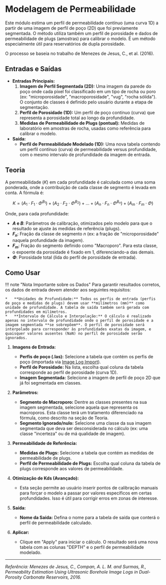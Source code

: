 # Modelagem de Permeabilidade

Este módulo estima um perfil de permeabilidade contínuo (uma curva 1D) a partir de uma imagem de perfil de poço (2D) que foi previamente segmentada. O método utiliza também um perfil de porosidade e dados de permeabilidade de plugs (amostras) para calibrar o modelo. É um método especialmente útil para reservatórios de dupla porosidade.

O processo se baseia no trabalho de Menezes de Jesus, C., et al. (2016).

## Entradas e Saídas

- **Entradas Principais:**
    1.  **Imagem de Perfil Segmentada (2D):** Uma imagem da parede do poço onde cada pixel foi classificado em um tipo de rocha ou poro (ex: "microporosidade", "macroporosidade", "vug", "rocha sólida"). O conjunto de classes é definido pelo usuário durante a etapa de segmentação.
    2.  **Perfil de Porosidade (1D):** Um perfil de poço contínuo (curva) que representa a porosidade total ao longo da profundidade.
    3.  **Medidas de Permeabilidade de Plugs (pontual):** Medidas de laboratório em amostras de rocha, usadas como referência para calibrar o modelo.
- **Saída:**
    - **Perfil de Permeabilidade Modelado (1D):** Uma nova tabela contendo um perfil contínuo (curva) de permeabilidade versus profundidade, com o mesmo intervalo de profundidade da imagem de entrada.

## Teoria

A permeabilidade ($K$) em cada profundidade é calculada como uma soma ponderada, onde a contribuição de cada classe de segmento é levada em conta. A fórmula é:

$$ K = (A_1 \cdot F_1 \cdot \Phi^{B_1}) + (A_2 \cdot F_2 \cdot \Phi^{B_2}) + \dots + (A_n \cdot F_n \cdot \Phi^{B_n}) + (A_m \cdot F_m \cdot \Phi) $$

Onde, para cada profundidade:

- **$A$ e $B$**: Parâmetros de calibração, otimizados pelo modelo para que o resultado se ajuste às medidas de referência (plugs).
- **$F_n$**: Fração da classe de segmento *n* (ex: a fração de "microporosidade" naquela profundidade da imagem).
- **$F_m$**: Fração do segmento definido como "Macroporo". Para esta classe, o expoente da porosidade é fixado em 1, diferenciando-a das demais.
- **$\Phi$**: Porosidade total (lida do perfil de porosidade de entrada).

## Como Usar

!!! note "Nota Importante sobre os Dados"
    Para garantir resultados corretos, os dados de entrada devem atender aos seguintes requisitos:

    *   **Unidades de Profundidade:** Todos os perfis de entrada (perfis de poço e medidas de plugs) devem usar **milímetros (mm)** como unidade de profundidade. A tabela de saída também será gerada com profundidades em milímetros.
    *   **Intervalo de Cálculo e Interpolação:** O cálculo é realizado apenas no intervalo de profundidade onde o perfil de porosidade e a imagem segmentada **se sobrepõem**. O perfil de porosidade será interpolado para corresponder às profundidades exatas da imagem, e quaisquer valores ausentes (NaN) no perfil de porosidade serão ignorados.

1.  **Imagens de Entrada:**
    *   **Perfis de poço (.las):** Selecione a tabela que contém os perfis de poço (importada via [Image Log Import](./ImageLogImport.md)).
    *   **Perfil de Porosidade:** Na lista, escolha qual coluna da tabela corresponde ao perfil de porosidade (curva 1D).
    *   **Imagem Segmentada:** Selecione a imagem de perfil de poço 2D que já foi segmentada em classes.

2.  **Parâmetros:**
    *   **Segmento de Macroporo:** Dentre as classes presentes na sua imagem segmentada, selecione aquela que representa os macroporos. Esta classe terá um tratamento diferenciado na fórmula, como descrito na seção de Teoria.
    *   **Segmento Ignorado/nulo:** Selecione uma classe da sua imagem segmentada que deva ser desconsiderada no cálculo (ex: uma classe "incerteza" ou de má qualidade de imagem).

3.  **Permeabilidade de Referência:**
    *   **Medidas de Plugs:** Selecione a tabela que contém as medidas de permeabilidade de plugs.
    *   **Perfil de Permeabilidade de Plugs:** Escolha qual coluna da tabela de plugs corresponde aos valores de permeabilidade.

4.  **Otimização de Kds (Avançado):**
    *   Esta seção permite ao usuário inserir pontos de calibração manuais para forçar o modelo a passar por valores específicos em certas profundidades. Isso é útil para corrigir erros em zonas de interesse.

5.  **Saída:**
    *   **Nome da Saída:** Defina o nome para a tabela de saída que conterá o perfil de permeabilidade calculado.

6.  **Aplicar:**
    *   Clique em "Apply" para iniciar o cálculo. O resultado será uma nova tabela com as colunas "DEPTH" e o perfil de permeabilidade modelado.

---
*Referência: Menezes de Jesus, C., Compan, A. L. M. and Surmas, R., Permeability Estimation Using Ultrasonic Borehole Image Logs in Dual-Porosity Carbonate Reservoirs, 2016.*
